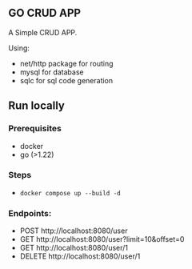 ## GO CRUD APP
A Simple CRUD APP.

Using: 
* net/http package for routing
* mysql for database
* sqlc for sql code generation

## Run locally

### Prerequisites
- docker
- go (>1.22)

### Steps
* ``docker compose up --build -d``

### Endpoints:
* POST http://localhost:8080/user
* GET http://localhost:8080/user?limit=10&offset=0
* GET  http://localhost:8080/user/1
* DELETE http://localhost:8080/user/1

